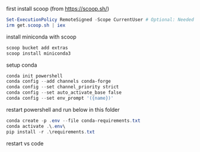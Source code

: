first install scoop (from https://scoop.sh/)

```powershell
Set-ExecutionPolicy RemoteSigned -Scope CurrentUser # Optional: Needed to run a remote script the first time
irm get.scoop.sh | iex
```

install miniconda with scoop

```powershell
scoop bucket add extras
scoop install miniconda3
```

setup conda

```powershell
conda init powershell
conda config --add channels conda-forge
conda config --set channel_priority strict
conda config --set auto_activate_base false
conda config --set env_prompt '({name})'
```

restart powershell and run below in this folder

```powershell
conda create -p .env --file conda-requirements.txt
conda activate .\.env\
pip install -r .\requirements.txt
```

restart vs code